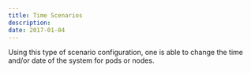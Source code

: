 ```yaml
---
title: Time Scenarios
description: 
date: 2017-01-04
---
```


Using this type of scenario configuration, one is able to change the time and/or date of the system for pods or nodes.

